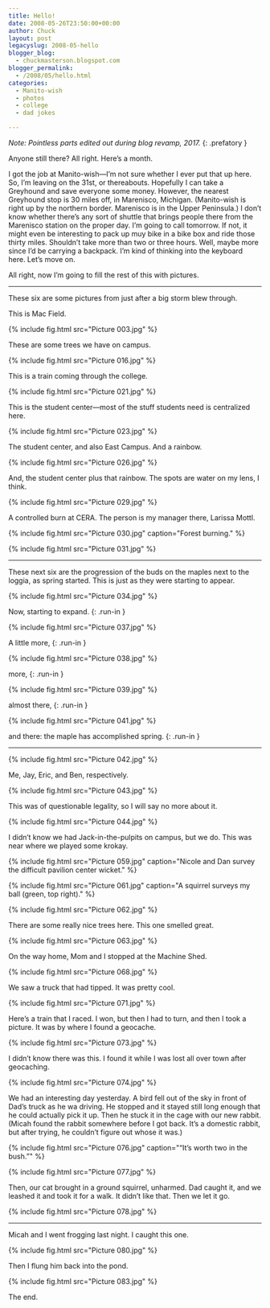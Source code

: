 ```yaml
---
title: Hello!
date: 2008-05-26T23:50:00+00:00
author: Chuck
layout: post
legacyslug: 2008-05-hello
blogger_blog:
  - chuckmasterson.blogspot.com
blogger_permalink:
  - /2008/05/hello.html
categories:
  - Manito-wish
  - photos
  - college
  - dad jokes

---
```

*Note: Pointless parts edited out during blog revamp, 2017.*
{: .prefatory }

Anyone still there? All right. Here’s a month.

I got the job at Manito-wish—I’m not sure whether I ever put that
up here. So, I’m leaving on the 31st, or thereabouts. Hopefully I can
take a Greyhound and save everyone some money. However, the nearest Greyhound
stop is 30 miles off, in Marenisco, Michigan. (Manito-wish is right up by the
northern border. Marenisco is in the Upper Peninsula.) I don’t know
whether there’s any sort of shuttle that brings people there from the
Marenisco station on the proper day. I’m going to call tomorrow. If not,
it might even be interesting to pack up muy bike in a bike box and ride those
thirty miles. Shouldn’t take more than two or three hours. Well, maybe
more since I’d be carrying a backpack. I’m kind of thinking into
the keyboard here. Let’s move on.

All right, now I’m going to fill the rest of this with pictures.


* * *

These six are some pictures from just after a big
storm blew through. 

This is Mac Field.

{% include fig.html src="Picture 003.jpg" %}

These are some trees we have on campus.

{% include fig.html src="Picture 016.jpg" %}

This is a train coming through the college.

{% include fig.html src="Picture 021.jpg" %}

This is the student center—most of the stuff students need is
centralized here.

{% include fig.html src="Picture 023.jpg" %}

The student center, and also East Campus. And a rainbow.

{% include fig.html src="Picture 026.jpg" %}

And, the student center plus that rainbow. The spots are water
on my lens, I think.

{% include fig.html src="Picture 029.jpg" %}

A controlled burn at CERA. The person is my manager there, Larissa Mottl.

{% include fig.html src="Picture 030.jpg" caption="Forest burning." %}

{% include fig.html src="Picture 031.jpg" %}

* * *

These next six are the progression of the buds on the maples
next to the loggia, as spring started. This is just as they were starting to
appear.

{% include fig.html src="Picture 034.jpg" %}

Now, starting to expand.
{: .run-in }

{% include fig.html src="Picture 037.jpg" %}

A little more,
{: .run-in }

{% include fig.html src="Picture 038.jpg" %}

more,
{: .run-in }

{% include fig.html src="Picture 039.jpg" %}

almost there,
{: .run-in }

{% include fig.html src="Picture 041.jpg" %}

and there: the maple has accomplished spring.
{: .run-in }

* * *

{% include fig.html src="Picture 042.jpg" %}

Me, Jay, Eric, and Ben, respectively.

{% include fig.html src="Picture 043.jpg" %}

This was of questionable legality, so I will say no more about
it.

{% include fig.html src="Picture 044.jpg" %}

I didn’t know we had Jack-in-the-pulpits on campus, but
we do. This was near where we played some krokay.

{% include fig.html src="Picture 059.jpg" caption="Nicole and Dan survey the
difficult pavilion center wicket." %}

{% include fig.html src="Picture 061.jpg" caption="A squirrel surveys my ball
(green, top right)." %}

{% include fig.html src="Picture 062.jpg" %}

There are some really nice trees here. This one smelled
great.

{% include fig.html src="Picture 063.jpg" %}

On the way home, Mom and I stopped at the Machine Shed.

{% include fig.html src="Picture 068.jpg" %}

We saw a truck that had tipped. It was pretty cool.

{% include fig.html src="Picture 071.jpg" %}

Here’s a train that I raced. I won, but then I had to
turn, and then I took a picture. It was by where I found a geocache.

{% include fig.html src="Picture 073.jpg" %}

I didn’t know there was this. I found it while I was
lost all over town after geocaching.

{% include fig.html src="Picture 074.jpg" %}

We had an interesting day yesterday. A bird fell out of the
sky in front of Dad’s truck as he wa driving. He stopped and it stayed
still long enough that he could actually pick it up. Then he stuck it in the
cage with our new rabbit. (Micah found the rabbit somewhere before I got back.
It’s a domestic rabbit, but after trying, he couldn’t figure out
whose it was.)

{% include fig.html src="Picture 076.jpg" caption="“It’s worth two in the bush.”" %}

{% include fig.html src="Picture 077.jpg" %}

Then, our cat brought in a ground squirrel, unharmed. Dad
caught it, and we leashed it and took it for a walk. It didn’t like that.
Then we let it go.

{% include fig.html src="Picture 078.jpg" %}

* * * 

Micah and I went frogging last night. I caught this one.

{% include fig.html src="Picture 080.jpg" %}

Then I flung him back into the pond.

{% include fig.html src="Picture 083.jpg" %} 

The end.  
